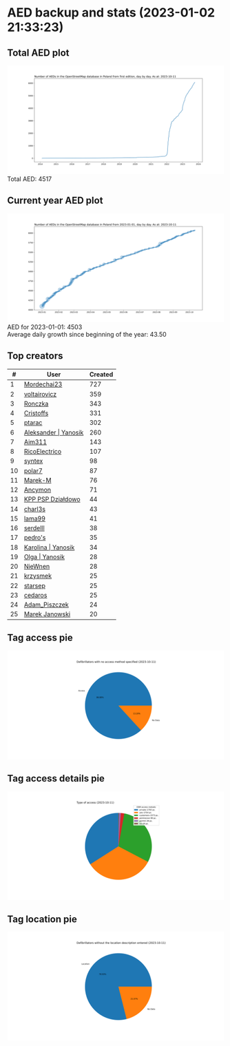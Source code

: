 # AED backup and stats (2023-01-02 21:33:23)


## Total AED plot
![](report_data/total_aed.svg)
Total AED: 4517

## Current year AED plot
![](report_data/current_year_aed.svg)\
AED for 2023-01-01: 4503\
Average daily growth since beginning of the year: 43.50

## Top creators
| # | User | Created |
| ------------- | ------------- | ------------- |
| 1 | [Mordechai23](<https://www.openstreetmap.org/user/Mordechai23>) | 727 |
| 2 | [voltairovicz](<https://www.openstreetmap.org/user/voltairovicz>) | 359 |
| 3 | [Ronczka](<https://www.openstreetmap.org/user/Ronczka>) | 343 |
| 4 | [Cristoffs](<https://www.openstreetmap.org/user/Cristoffs>) | 331 |
| 5 | [ptarac](<https://www.openstreetmap.org/user/ptarac>) | 302 |
| 6 | [Aleksander &#124; Yanosik](<https://www.openstreetmap.org/user/Aleksander &#124; Yanosik>) | 260 |
| 7 | [Aim311](<https://www.openstreetmap.org/user/Aim311>) | 143 |
| 8 | [RicoElectrico](<https://www.openstreetmap.org/user/RicoElectrico>) | 107 |
| 9 | [syntex](<https://www.openstreetmap.org/user/syntex>) | 98 |
| 10 | [polar7](<https://www.openstreetmap.org/user/polar7>) | 87 |
| 11 | [Marek-M](<https://www.openstreetmap.org/user/Marek-M>) | 76 |
| 12 | [Ancymon](<https://www.openstreetmap.org/user/Ancymon>) | 71 |
| 13 | [KPP PSP Działdowo](<https://www.openstreetmap.org/user/KPP PSP Działdowo>) | 44 |
| 14 | [charl3s](<https://www.openstreetmap.org/user/charl3s>) | 43 |
| 15 | [lama99](<https://www.openstreetmap.org/user/lama99>) | 41 |
| 16 | [serdelll](<https://www.openstreetmap.org/user/serdelll>) | 38 |
| 17 | [pedro's](<https://www.openstreetmap.org/user/pedro's>) | 35 |
| 18 | [Karolina &#124; Yanosik](<https://www.openstreetmap.org/user/Karolina &#124; Yanosik>) | 34 |
| 19 | [Olga &#124; Yanosik](<https://www.openstreetmap.org/user/Olga &#124; Yanosik>) | 28 |
| 20 | [NieWnen](<https://www.openstreetmap.org/user/NieWnen>) | 28 |
| 21 | [krzysmek](<https://www.openstreetmap.org/user/krzysmek>) | 25 |
| 22 | [starsep](<https://www.openstreetmap.org/user/starsep>) | 25 |
| 23 | [cedaros](<https://www.openstreetmap.org/user/cedaros>) | 25 |
| 24 | [Adam_Piszczek](<https://www.openstreetmap.org/user/Adam_Piszczek>) | 24 |
| 25 | [Marek Janowski](<https://www.openstreetmap.org/user/Marek Janowski>) | 20 |

## Tag access pie
![](report_data/tag_access.svg)

## Tag access details pie
![](report_data/tag_access_details.svg)

## Tag location pie
![](report_data/tag_location.svg)

